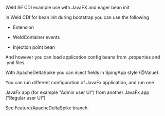 Weld SE CDI example use with JavaFX and eager bean init

In Weld CDI for bean init during bootstrap you can use the following

- Extension

- WeldContainer events

- Injection point bean

And however you can load application config beans from .properties and .yml files.

With ApacheDeltaSpike you can inject fields in SpingApp style (@Value).

You can run different configuration of JavaFx application, and run one

JavaFx app (for example "Admin user UI") from another JavaFx app ("Regular user UI")

See Feature/ApacheDeltaSpike branch.